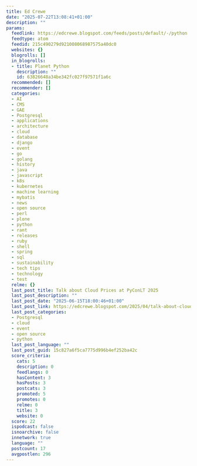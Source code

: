 ```yaml
---
title: Ed Crewe
date: "2025-07-22T13:08:41+01:00"
description: ""
params:
  feedlink: https://edcrewe.blogspot.com/feeds/posts/default/-/python
  feedtype: atom
  feedid: 215c490279d921008068987575a40dc0
  websites: {}
  blogrolls: []
  in_blogrolls:
  - title: Planet Python
    description: ""
    id: 63826648a34be342fc027f97571f1a6c
  recommended: []
  recommender: []
  categories:
  - AI
  - CMS
  - GAE
  - Postgresql
  - applications
  - architecture
  - cloud
  - database
  - django
  - event
  - go
  - golang
  - history
  - java
  - javascript
  - k8s
  - kubernetes
  - machine learning
  - mybatis
  - news
  - open source
  - perl
  - plone
  - python
  - rant
  - releases
  - ruby
  - shell
  - spring
  - sql
  - sustainability
  - tech tips
  - technology
  - test
  relme: {}
  last_post_title: Talk about Cloud Prices at PyConLT 2025
  last_post_description: ""
  last_post_date: "2025-06-15T18:00:46+01:00"
  last_post_link: https://edcrewe.blogspot.com/2025/04/talk-about-cloud-prices-at-pyconlt-2025.html
  last_post_categories:
  - Postgresql
  - cloud
  - event
  - open source
  - python
  last_post_language: ""
  last_post_guid: 15c827a6f5ca7775d996b4ef252ba42c
  score_criteria:
    cats: 5
    description: 0
    feedlangs: 0
    hasContent: 3
    hasPosts: 3
    postcats: 3
    promoted: 5
    promotes: 0
    relme: 0
    title: 3
    website: 0
  score: 22
  ispodcast: false
  isnoarchive: false
  innetwork: true
  language: ""
  postcount: 17
  avgpostlen: 296
---
```


